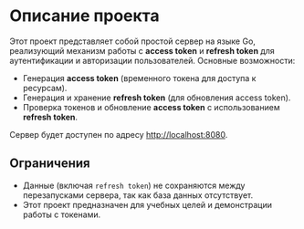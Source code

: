 # Описание проекта

Этот проект представляет собой простой сервер на языке Go, реализующий механизм работы с **access token** и **refresh token** для аутентификации и авторизации пользователей. Основные возможности:
- Генерация **access token** (временного токена для доступа к ресурсам).
- Генерация и хранение **refresh token** (для обновления access token).
- Проверка токенов и обновление **access token** с использованием **refresh token**.

Сервер будет доступен по адресу [http://localhost:8080](http://localhost:8080).

## Ограничения

- Данные (включая `refresh token`) не сохраняются между перезапусками сервера, так как база данных отсутствует.
- Этот проект предназначен для учебных целей и демонстрации работы с токенами.
